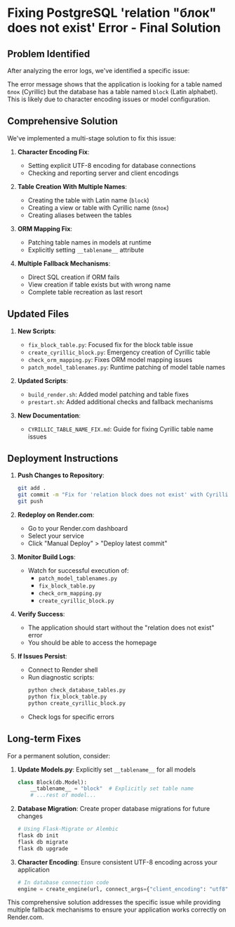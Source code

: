 # Fixing PostgreSQL 'relation "блок" does not exist' Error - Final Solution

## Problem Identified

After analyzing the error logs, we've identified a specific issue:

The error message shows that the application is looking for a table named `блок` (Cyrillic) but the database has a table named `block` (Latin alphabet). This is likely due to character encoding issues or model configuration.

## Comprehensive Solution

We've implemented a multi-stage solution to fix this issue:

1. **Character Encoding Fix**:
   - Setting explicit UTF-8 encoding for database connections
   - Checking and reporting server and client encodings

2. **Table Creation With Multiple Names**:
   - Creating the table with Latin name (`block`)
   - Creating a view or table with Cyrillic name (`блок`)
   - Creating aliases between the tables

3. **ORM Mapping Fix**:
   - Patching table names in models at runtime
   - Explicitly setting `__tablename__` attribute

4. **Multiple Fallback Mechanisms**:
   - Direct SQL creation if ORM fails
   - View creation if table exists but with wrong name
   - Complete table recreation as last resort

## Updated Files

1. **New Scripts**:
   - `fix_block_table.py`: Focused fix for the block table issue
   - `create_cyrillic_block.py`: Emergency creation of Cyrillic table
   - `check_orm_mapping.py`: Fixes ORM model mapping issues
   - `patch_model_tablenames.py`: Runtime patching of model table names

2. **Updated Scripts**:
   - `build_render.sh`: Added model patching and table fixes
   - `prestart.sh`: Added additional checks and fallback mechanisms

3. **New Documentation**:
   - `CYRILLIC_TABLE_NAME_FIX.md`: Guide for fixing Cyrillic table name issues

## Deployment Instructions

1. **Push Changes to Repository**:
   ```bash
   git add .
   git commit -m "Fix for 'relation block does not exist' with Cyrillic table name solution"
   git push
   ```

2. **Redeploy on Render.com**:
   - Go to your Render.com dashboard
   - Select your service
   - Click "Manual Deploy" > "Deploy latest commit"

3. **Monitor Build Logs**:
   - Watch for successful execution of:
     - `patch_model_tablenames.py`
     - `fix_block_table.py`
     - `check_orm_mapping.py`
     - `create_cyrillic_block.py`

4. **Verify Success**:
   - The application should start without the "relation does not exist" error
   - You should be able to access the homepage

5. **If Issues Persist**:
   - Connect to Render shell
   - Run diagnostic scripts:
     ```bash
     python check_database_tables.py
     python fix_block_table.py
     python create_cyrillic_block.py
     ```
   - Check logs for specific errors

## Long-term Fixes

For a permanent solution, consider:

1. **Update Models.py**: Explicitly set `__tablename__` for all models
   ```python
   class Block(db.Model):
       __tablename__ = "block"  # Explicitly set table name
       # ...rest of model...
   ```

2. **Database Migration**: Create proper database migrations for future changes
   ```bash
   # Using Flask-Migrate or Alembic
   flask db init
   flask db migrate
   flask db upgrade
   ```

3. **Character Encoding**: Ensure consistent UTF-8 encoding across your application
   ```python
   # In database connection code
   engine = create_engine(url, connect_args={"client_encoding": "utf8"})
   ```

This comprehensive solution addresses the specific issue while providing multiple fallback mechanisms to ensure your application works correctly on Render.com.

